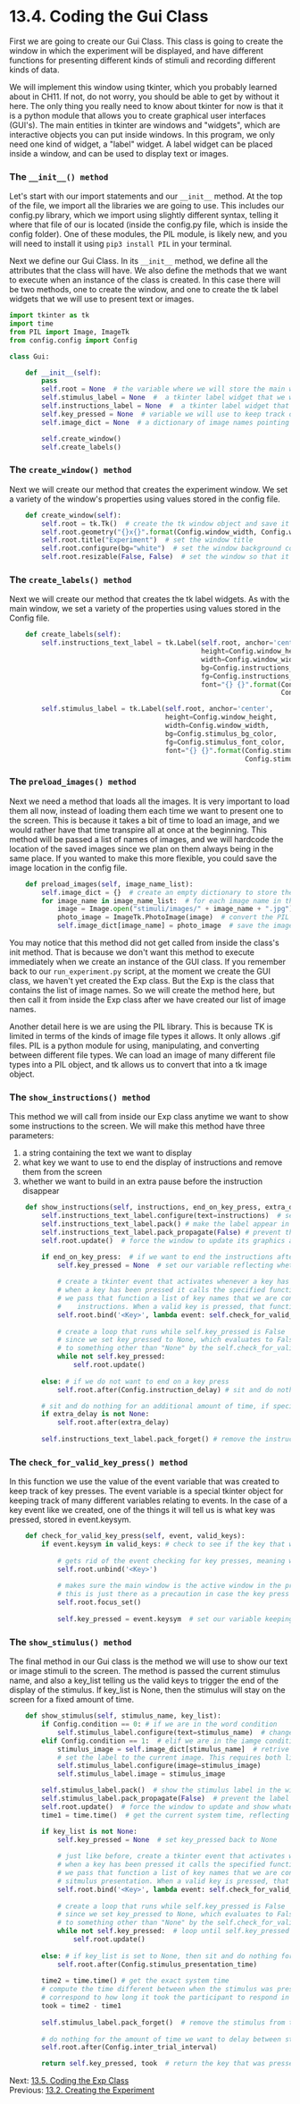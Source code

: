 # 13.4. Coding the Gui Class

First we are going to create our Gui Class. This class is going to create the window in which the experiment will be 
displayed, and have different functions for presenting different kinds of stimuli and recording different kinds of data.

We will implement this window using tkinter, which you probably learned about in CH11. If not, do not worry, you should 
be able to get by without it here. The only thing you really need to know about tkinter for now is that it is a python 
module that allows you to create graphical user interfaces (GUI's). The main entities in tkinter are windows and 
"widgets", which are interactive objects you can put inside windows. In this program, we only need one kind of widget, 
a "label" widget. A label widget can be placed inside a window, and can be used to display text or images.

### The `__init__() method`
Let's start with our import statements and our `__init__` method. At the top of the file, we import all the libraries 
we are going to use. This includes our config.py library, which we import using slightly different syntax, telling it 
where that file of our is located (inside the config.py file, which is inside the config folder). One of these modules,
the PIL module, is likely new, and you will need to install it using `pip3 install PIL` in your terminal.

Next we define our Gui Class. In its `__init__` method, we define all the attributes that the class will have. We 
also define the methods that we want to execute when an instance of the class is created. In this case there will 
be two methods, one to create the window, and one to create the tk label widgets that we will use to present text or 
images.
```python
import tkinter as tk
import time
from PIL import Image, ImageTk
from config.config import Config

class Gui:

    def __init__(self):
        pass
        self.root = None  # the variable where we will store the main window
        self.stimulus_label = None  #  a tkinter label widget that we will use to present text or images
        self.instructions_label = None  #  a tkinter label widget that we will use to present instructions
        self.key_pressed = None  # variable we will use to keep track of which key has been pressed
        self.image_dict = None  # a dictionary of image names pointing to tk image objects

        self.create_window()
        self.create_labels()
```

### The `create_window() method`
Next we will create our method that creates the experiment window. We set a variety of the window's properties using 
values stored in the config file.
```python
    def create_window(self):
        self.root = tk.Tk()  # create the tk window object and save it in self.root
        self.root.geometry("{}x{}".format(Config.window_width, Config.window_height))  # set the window size
        self.root.title("Experiment")  # set the window title
        self.root.configure(bg="white")  # set the window background color
        self.root.resizable(False, False)  # set the window so that it is not resizable
```

### The `create_labels() method`
Next we will create our method that creates the tk label widgets. As with the main window, we set a variety of the 
properties using values stored in the Config file.
```python
    def create_labels(self):
        self.instructions_text_label = tk.Label(self.root, anchor='center',
                                                height=Config.window_height,
                                                width=Config.window_width,
                                                bg=Config.instructions_bg_color,
                                                fg=Config.instructions_font_color,
                                                font="{} {}".format(Config.instructions_font,
                                                                    Config.instructions_font_size))

        self.stimulus_label = tk.Label(self.root, anchor='center',
                                       height=Config.window_height,
                                       width=Config.window_width,
                                       bg=Config.stimulus_bg_color,
                                       fg=Config.stimulus_font_color,
                                       font="{} {}".format(Config.stimulus_font,
                                                           Config.stimulus_font_size))
```

### The `preload_images() method`
Next we need a method that loads all the images. It is very important to load them all now, instead of loading them 
each time we want to present one to the screen. This is because it takes a bit of time to load an image, and we
would rather have that time transpire all at once at the beginning. This method will be passed a list of names of images,
and we will hardcode the location of the saved images since we plan on them always being in the same place. If you wanted
to make this more flexible, you could save the image location in the config file. 
```python
    def preload_images(self, image_name_list):
        self.image_dict = {}  # create an empty dictionary to store the images
        for image_name in image_name_list:  # for each image name in the image name list
            image = Image.open("stimuli/images/" + image_name + ".jpg") # create a PIL image object for that image name
            photo_image = ImageTk.PhotoImage(image)  # convert the PIL image object into a TK image object
            self.image_dict[image_name] = photo_image  # save the image in the dictionary with its name as a the key
```
You may notice that this method did not get called from inside the class's init method. That is because we don't want 
this method to execute immediately when we create an instance of the GUI class. If you remember back to our 
`run_experiment.py` script, at the moment we create the GUI class, we haven't yet created the Exp class. But the Exp 
is the class that contains the list of image names. So we will create the method here, but then call it from inside 
the Exp class after we have created our list of image names.

Another detail here is we are using the PIL library. This is because TK is limited in terms of the kinds of image file 
types it allows. It only allows .gif files. PIL is a python module for using, manipulating, and converting between 
different file types. We can load an image of many different file types into a PIL object, and tk allows us to convert 
that into a tk image object.

### The `show_instructions() method`
This method we will call from inside our Exp class anytime we want to show some instructions to the screen. We will 
make this method have three parameters:
1) a string containing the text we want to display
2) what key we want to use to end the display of instructions and remove them from the screen
3) whether we want to build in an extra pause before the instruction disappear

```python
    def show_instructions(self, instructions, end_on_key_press, extra_delay=None):
        self.instructions_text_label.configure(text=instructions)  # set the text property of the label to the instruction string
        self.instructions_text_label.pack() # make the label appear in the window
        self.instructions_text_label.pack_propagate(False) # prevent the label from changing size to fit the text
        self.root.update()  # force the window to update its graphics and reflect the changes that were made

        if end_on_key_press:  # if we want to end the instructions after a key has been pressed
            self.key_pressed = None  # set our variable reflecting whether a key has been pressed to False
            
            # create a tkinter event that activates whenever a key has been pressed
            # when a key has been pressed it calls the specified function check_for_valid_key_press()
            # we pass that function a list of key names that we are considering to be "valid" keys to press to end the 
            #    instructions. When a valid key is pressed, that function will set self.key pressed to that key
            self.root.bind('<Key>', lambda event: self.check_for_valid_key_press(event, ["space"]))
            
            # create a loop that runs while self.key_pressed is False
            # since we set key_pressed to None, which evaluates to False, the loop will run until key_pressed is set 
            # to something other than "None" by the self.check_for_valid_key_press() method
            while not self.key_pressed:  
                self.root.update()
                
        else: # if we do not want to end on a key press
            self.root.after(Config.instruction_delay) # sit and do nothing for the amount of time specied in the config file

        # sit and do nothing for an additional amount of time, if specified by extra_delay
        if extra_delay is not None:
            self.root.after(extra_delay)
            
        self.instructions_text_label.pack_forget() # remove the instruction_text_label from the window
```

### The `check_for_valid_key_press() method`

In this function we use the value of the event variable that was created to keep track of key presses. The event 
variable is a special tkinter object for keeping track of many different variables relating to events. In the case of 
a key event like we created, one of the things it will tell us is what key was pressed, stored in event.keysym.

```python
    def check_for_valid_key_press(self, event, valid_keys):
        if event.keysym in valid_keys: # check to see if the key that was pressed is one of the valid keys
            
            # gets rid of the event checking for key presses, meaning we only will get an event after the first key press
            self.root.unbind('<Key>')  
            
            # makes sure the main window is the active window in the program after the key press
            # this is just there as a precaution in case the key press did something unexpected
            self.root.focus_set() 
            
            self.key_pressed = event.keysym  # set our variable keeping track of what key was pressed to the current value
```


### The `show_stimulus() method`

The final method in our Gui class is the method we will use to show our text or image stimuli to the screen. The method 
is passed the current stimulus name, and also a key_list telling us the valid keys to trigger the end of the display of 
the stimulus. If key_list is None, then the stimulus will stay on the screen for a fixed amount of time.

```python
    def show_stimulus(self, stimulus_name, key_list):
        if Config.condition == 0: # if we are in the word condition
            self.stimulus_label.configure(text=stimulus_name)  # change the text to the current stimulus name
        elif Config.condition == 1:  # elif we are in the iamge condition
            stimulus_image = self.image_dict[stimulus_name]  # retrive the image from the image dict
            # set the label to the current image. This requires both lines below.
            self.stimulus_label.configure(image=stimulus_image) 
            self.stimulus_label.image = stimulus_image

        self.stimulus_label.pack()  # show the stimulus label in the window
        self.stimulus_label.pack_propagate(False)  # prevent the label from changing size to fit the image or text
        self.root.update()  # force the window to update and show whatever changes we have made
        time1 = time.time()  # get the current system time, reflecting the exact moment the stimulus went on screen

        if key_list is not None:
            self.key_pressed = None  # set key_pressed back to None
            
            # just like before, create a tkinter event that activates whenever a key has been pressed
            # when a key has been pressed it calls the specified function check_for_valid_key_press()
            # we pass that function a list of key names that we are considering to be "valid" keys to press to end the 
            # sitmulus presentation. When a valid key is pressed, that function will set self.key pressed to that key
            self.root.bind('<Key>', lambda event: self.check_for_valid_key_press(event, key_list))
            
            # create a loop that runs while self.key_pressed is False
            # since we set key_pressed to None, which evaluates to False, the loop will run until key_pressed is set 
            # to something other than "None" by the self.check_for_valid_key_press() method
            while not self.key_pressed:  # loop until self.key_pressed is not None
                self.root.update()
        
        else: # if key_list is set to None, then sit and do nothing for the specified amount of time
            self.root.after(Config.stimulus_presentation_time)
            
        time2 = time.time() # get the exact system time
        # compute the time different between when the stimulus was presented and the end of the stimulus, which will 
        # correspond to how long it took the participant to respond in the trials where a key must be pressed
        took = time2 - time1  
        
        self.stimulus_label.pack_forget()  # remove the stimulus from the screen
        
        # do nothing for the amount of time we want to delay between stimuli, specied in the Config file
        self.root.after(Config.inter_trial_interval) 

        return self.key_pressed, took  # return the key that was pressed and how it took
```

Next: [13.5. Coding the Exp Class](13.5.%20Coding%20the%20Exp%20Class.md)<br>
Previous: [13.2. Creating the Experiment](13.3.%20Creating%20the%20Experiment.md)
